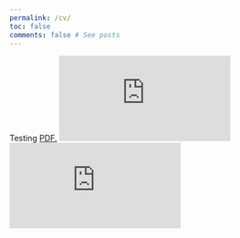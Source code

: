 ```yaml
---
permalink: /cv/
toc: false
comments: false # See posts
---
```

Testing
<a href="https://github.com/bojeryd91/CV/raw/main/CV.pdf?raw=true" target="_blank">PDF.</a>
<embed src="https://github.com/bojeryd91/CV/raw/main/CV.pdf?raw=true" type='application/pdf' />
<object data="https://github.com/bojeryd91/CV/raw/main/CV.pdf?raw=true" width="1000" height="1000" type='application/pdf'></object>
<object data="https://github.com/bojeryd91/CV/blob/main/CV.pdf?raw=true" width="1000" height="1000" type='application/pdf'></object>
<embed src="https://github.com/bojeryd91/CV/blob/main/CV.pdf?raw=true" type='application/pdf' />
